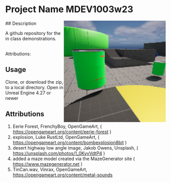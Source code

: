 # Project Name  MDEV1003w23
<img src="Saved/AutoScreenshot.png" width="320"  align="right" />
## Description

A github repository for the in class demonstrations.<br><br> 
 
Attributions: 

## Usage
Clone, or download the zip, to a local directory. Open in Unreal Engine 4.27 or newer

## Attributions
1. Eerie Forest, FrenchyBoy, OpenGameArt, ( https://opengameart.org/content/eerie-forest  )
2. explosion, Luke RustLtd, OpenGameArt, ( https://opengameart.org/content/bombexplosion8bit ) 
3. desert highway low angle image, Jakob Owens, Unsplash, ( https://unsplash.com/photos/1_0KyvVdtP4 )
4. added a maze model created via the MazeGenerator site ( https://www.mazegenerator.net  )
5. TinCan.wav, Vinrax, OpenGameArt, https://opengameart.org/content/metal-sounds
 

